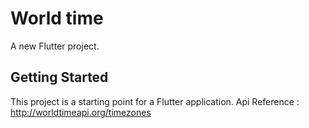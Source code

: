 # World time

A new Flutter project.


## Getting Started

This project is a starting point for a Flutter application.
Api Reference : http://worldtimeapi.org/timezones

